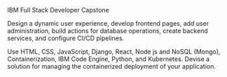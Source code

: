 IBM Full Stack Developer Capstone

Design a dynamic user experience, develop frontend pages, add user administration, build actions for database operations, create backend services, and configure CI/CD pipelines.

Use HTML, CSS, JavaScript, Django, React, Node js and NoSQL (Mongo), Containerization, IBM Code Engine, Python, and Kubernetes. Devise a solution for managing the containerized deployment of your application. 
